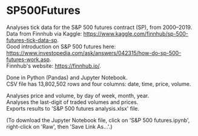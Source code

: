 # SP500Futures
Analyses tick data for the S&P 500 futures contract (SP), from 2000–2019. \
Data from Finnhub via Kaggle: https://www.kaggle.com/finnhub/sp-500-futures-tick-data-sp. \
Good introduction on S&P 500 futures here: https://www.investopedia.com/ask/answers/042315/how-do-sp-500-futures-work.asp. \
Finnhub's website: https://finnhub.io/.

Done in Python (Pandas) and Jupyter Notebook. \
CSV file has 13,802,502 rows and four columns: date, time, price, volume.

Analyses price and volume, by day of week, month, year. \
Analyses the last-digit of traded volumes and prices. \
Exports results to 'S&P 500 futures analysis.xlsx' file.

(To download the Jupyter Notebook file, click on 'S&P 500 futures.ipynb', right-click on 'Raw', then 'Save Link As...'.)
